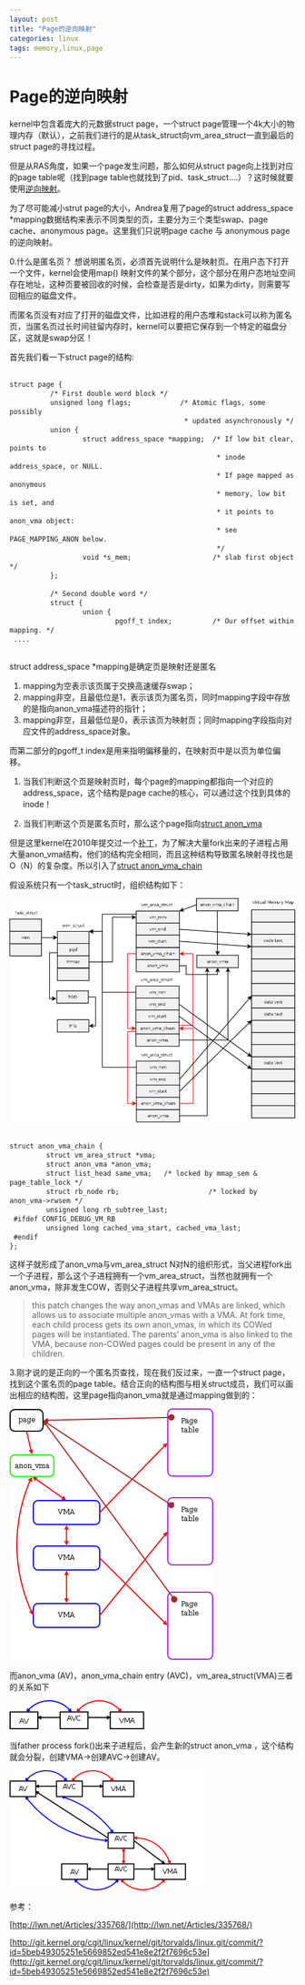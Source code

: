```yaml
---
layout: post
title: "Page的逆向映射"
categories: linux
tags: memory,linux,page
---
```

Page的逆向映射
==============
kernel中包含着庞大的元数据struct page，一个struct page管理一个4k大小的物理内存（默认），之前我们进行的是从task_struct向vm_area_struct一直到最后的struct page的寻找过程。

但是从RAS角度，如果一个page发生问题，那么如何从struct page向上找到对应的page table呢（找到page table也就找到了pid、task_struct….）？这时候就要使用[逆向映射](http://lwn.net/Articles/75198/)。

为了尽可能减小strut page的大小，Andrea复用了page的struct address_space *mapping数据结构来表示不同类型的页，主要分为三个类型swap、page cache、anonymous page。这里我们只说明page cache 与 anonymous page的逆向映射。

0.什么是匿名页？
想说明匿名页，必须首先说明什么是映射页。在用户态下打开一个文件，kernel会使用map() 映射文件的某个部分，这个部分在用户态地址空间存在地址，这种页要被回收的时候，会检查是否是dirty，如果为dirty，则需要写回相应的磁盘文件。

而匿名页没有对应了打开的磁盘文件，比如进程的用户态堆和stack可以称为匿名页，当匿名页过长时间驻留内存时，kernel可以要把它保存到一个特定的磁盘分区，这就是swap分区！

首先我们看一下struct page的结构:

<pre><code>
struct page {
          /* First double word block */
          unsigned long flags;            /* Atomic flags, some possibly
                                           * updated asynchronously */
          union {
                  struct address_space *mapping;  /* If low bit clear, points to
                                                   * inode address_space, or NULL.
                                                   * If page mapped as anonymous
                                                   * memory, low bit is set, and
                                                   * it points to anon_vma object:
                                                   * see PAGE_MAPPING_ANON below.
                                                   */
                  void *s_mem;                    /* slab first object */
          };
 
          /* Second double word */
          struct {
                  union {
                          pgoff_t index;          /* Our offset within mapping. */
 ....
 </code></pre>
 
struct address_space *mapping是确定页是映射还是匿名

1. mapping为空表示该页属于交换高速缓存swap；
2. mapping非空，且最低位是1，表示该页为匿名页，同时mapping字段中存放的是指向anon_vma描述符的指针；
3. mapping非空，且最低位是0，表示该页为映射页；同时mapping字段指向对应文件的address_space对象。

而第二部分的pgoff_t index是用来指明偏移量的，在映射页中是以页为单位偏移。

1. 当我们判断这个页是映射页时，每个page的mapping都指向一个对应的address_space，这个结构是page cache的核心，可以通过这个找到具体的inode！

2. 当我们判断这个页是匿名页时，那么这个page指向[struct anon_vma](http://lxr.free-electrons.com/source/include/linux/rmap.h?v=2.6.33#L27)

但是这里kernel在2010年提交过一个[补丁](http://git.kernel.org/cgit/linux/kernel/git/torvalds/linux.git/commit/?id=5beb49305251e5669852ed541e8e2f2f7696c53e)，为了解决大量fork出来的子进程占用大量anon_vma结构，他们的结构完全相同，而且这种结构导致匿名映射寻找也是O（N）的复杂度。所以引入了[struct anon_vma_chain](http://lxr.free-electrons.com/source/include/linux/rmap.h#L73)

假设系统只有一个task_struct时，组织结构如下：

![](/assets/pic/anon_map.png)

<pre><code>
struct anon_vma_chain {
         struct vm_area_struct *vma;
         struct anon_vma *anon_vma;
         struct list_head same_vma;   /* locked by mmap_sem & page_table_lock */
         struct rb_node rb;                      /* locked by anon_vma->rwsem */
         unsigned long rb_subtree_last;
 #ifdef CONFIG_DEBUG_VM_RB
         unsigned long cached_vma_start, cached_vma_last;
 #endif
};
</code></pre>

这样子就形成了anon_vma与vm_area_struct N对N的组织形式，当父进程fork出一个子进程，那么这个子进程拥有一个vm_area_struct，当然也就拥有一个anon_vma，除非发生COW，否则父子进程共享vm_area_struct。

> this patch changes the way anon_vmas and VMAs are linked, which allows us to associate multiple anon_vmas with a VMA. At fork time, each child process gets its own anon_vmas, in which its COWed pages will be instantiated. The parents’ anon_vma is also linked to the VMA, because non-COWed pages could be present in any of the children.

3.刚才说的是正向的一个匿名页查找，现在我们反过来，一直一个struct page，找到这个匿名页的page table。结合正向的结构图与相关struct成员，我们可以画出相应的结构图，这里page指向anon_vma就是通过mapping做到的：

![](/assets/pic/anonvma2.png)

而anon_vma (AV)，anon_vma_chain entry (AVC)，vm_area_struct(VMA)三者的关系如下

![](/assets/pic/avchain1.png)

当father process fork()出来子进程后，会产生新的struct anon_vma ，这个结构就会分裂，创建VMA->创建AVC->创建AV。

![](/assets/pic/avchain4.png)

参考：

[http://lwn.net/Articles/335768/](http://lwn.net/Articles/335768/)

[http://git.kernel.org/cgit/linux/kernel/git/torvalds/linux.git/commit/?id=5beb49305251e5669852ed541e8e2f2f7696c53e](http://git.kernel.org/cgit/linux/kernel/git/torvalds/linux.git/commit/?id=5beb49305251e5669852ed541e8e2f2f7696c53e)

